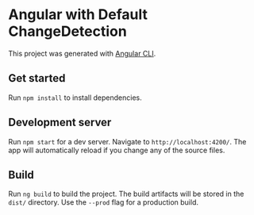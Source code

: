 # Angular with Default ChangeDetection

This project was generated with [Angular CLI](https://github.com/angular/angular-cli).

## Get started

Run `npm install` to install dependencies.

## Development server

Run `npm start` for a dev server. Navigate to `http://localhost:4200/`. The app will automatically reload if you change any of the source files.

## Build

Run `ng build` to build the project. The build artifacts will be stored in the `dist/` directory. Use the `--prod` flag for a production build.
